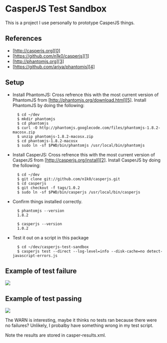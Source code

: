 # CasperJS Test Sandbox
This is a project I use personally to prototype CasperJS things.


## References
- [http://casperjs.org][0]
- [https://github.com/n1k0/casperjs][1]
- [http://phantomjs.org][3]
- [https://github.com/ariya/phantomjs][4]


## Setup
- Install PhantomJS: Cross refrence this with the most current version of
  PhantomJS from [http://phantomjs.org/download.html][5].  Install PhantomJS by
  doing the following:

        $ cd ~/dev
        $ mkdir phantomjs
        $ cd phantomjs
        $ curl -O http://phantomjs.googlecode.com/files/phantomjs-1.8.2-macosx.zip
        $ unzip phantomjs-1.8.2-macosx.zip
        $ cd phantomjs-1.8.2-macosx
        $ sudo ln -sf $PWD/bin/phantomjs /usr/local/bin/phantomjs


- Install CasperJS: Cross refrence this with the most current version of
  CasperJS from [http://casperjs.org/install][2].  Install CasperJS by doing
  the following:

        $ cd ~/dev
        $ git clone git://github.com/n1k0/casperjs.git
        $ cd casperjs
        $ git checkout -f tags/1.0.2
        $ sudo ln -sf $PWD/bin/casperjs /usr/local/bin/casperjs 


- Confirm things installed correctly.

        $ phantomjs --version
        1.8.2

        $ casperjs --version
        1.0.2


- Test it out on a script in this package

        $ cd ~/dev/casperjs-test-sandbox
        $ casperjs test --direct --log-level=info --disk-cache=no detect-javascript-errors.js


## Example of test failure
![](http://grab.by/kT16)


## Example of test passing
![](http://grab.by/kT1k)

The WARN is interesting, maybe it thinks no tests ran because there were no
failures?  Unlikely, I probalby have something wrong in my test script.

Note the results are stored in casper-results.xml.




[0]: http://casperjs.org
[1]: https://github.com/n1k0/casperjs
[2]: http://casperjs.org/install
[3]: http://phantomjs.org
[4]: https://github.com/ariya/phantomjs
[5]: http://phantomjs.org/download.html
